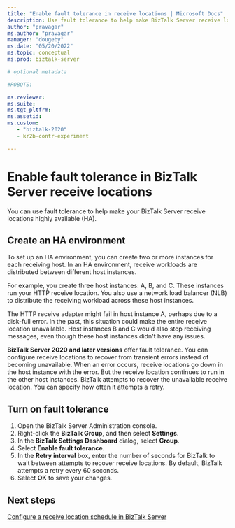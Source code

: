 ```yaml
---
title: "Enable fault tolerance in receive locations | Microsoft Docs"
description: Use fault tolerance to help make BizTalk Server receive locations highly available. Keep processing messages, even when an error occurs.
author: "pravagar"
ms.author: "pravagar"
manager: "dougeby"
ms.date: "05/20/2022"
ms.topic: conceptual
ms.prod: biztalk-server

# optional metadata

#ROBOTS:

ms.reviewer: 
ms.suite:
ms.tgt_pltfrm:
ms.assetid: 
ms.custom:
   - "biztalk-2020"
   - kr2b-contr-experiment

---
```

# Enable fault tolerance in BizTalk Server receive locations

You can use fault tolerance to help make your BizTalk Server receive locations highly available (HA).

## Create an HA environment

To set up an HA environment, you can create two or more instances for each receiving host. In an HA environment, receive workloads are distributed between different host instances.

For example, you create three host instances: A, B, and C. These instances run your HTTP receive location. You also use a network load balancer (NLB) to distribute the receiving workload across these host instances.

The HTTP receive adapter might fail in host instance A, perhaps due to a disk-full error. In the past, this situation could make the entire receive location unavailable. Host instances B and C would also stop receiving messages, even though these host instances didn't have any issues.

**BizTalk Server 2020 and later versions** offer fault tolerance. You can configure receive locations to recover from transient errors instead of becoming unavailable. When an error occurs, receive locations go down in the host instance with the error. But the receive location continues to run in the other host instances. BizTalk attempts to recover the unavailable receive location. You can specify how often it attempts a retry.

## Turn on fault tolerance

1. Open the BizTalk Server Administration console.
1. Right-click the **BizTalk Group**, and then select **Settings**.
1. In the **BizTalk Settings Dashboard** dialog, select **Group**.
1. Select **Enable fault tolerance**.
1. In the **Retry interval** box, enter the number of seconds for BizTalk to wait between attempts to recover receive locations. By default, BizTalk attempts a retry every 60 seconds.
1. Select **OK** to save your changes.

## Next steps

[Configure a receive location schedule in BizTalk Server](../core/how-to-configure-scheduling-for-a-receive-location.md)
